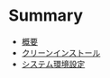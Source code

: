 Summary
=======

* [概要](README.md)
* [クリーンインストール](OperatingSystem/README.md)
* [システム環境設定](SystemPreferences/README.md)
